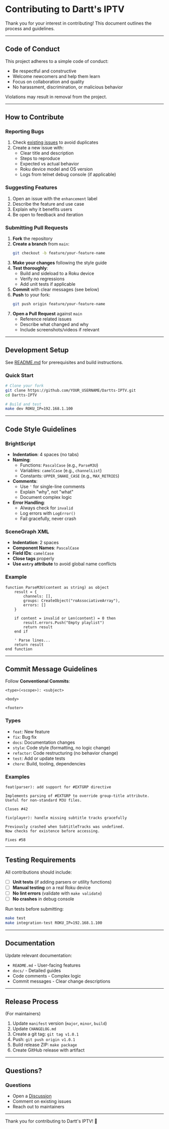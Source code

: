 # Contributing to Dartt's IPTV

Thank you for your interest in contributing! This document outlines the process and guidelines.

---

## Code of Conduct

This project adheres to a simple code of conduct:

- Be respectful and constructive
- Welcome newcomers and help them learn
- Focus on collaboration and quality
- No harassment, discrimination, or malicious behavior

Violations may result in removal from the project.

---

## How to Contribute

### Reporting Bugs

1. Check [existing issues](https://github.com/Communist-Engineer/Dartts-IPTV/issues) to avoid duplicates
2. Create a new issue with:
   - Clear title and description
   - Steps to reproduce
   - Expected vs actual behavior
   - Roku device model and OS version
   - Logs from telnet debug console (if applicable)

### Suggesting Features

1. Open an issue with the `enhancement` label
2. Describe the feature and use case
3. Explain why it benefits users
4. Be open to feedback and iteration

### Submitting Pull Requests

1. **Fork** the repository
2. **Create a branch** from `main`:
   ```bash
   git checkout -b feature/your-feature-name
   ```
3. **Make your changes** following the style guide
4. **Test thoroughly**:
   - Build and sideload to a Roku device
   - Verify no regressions
   - Add unit tests if applicable
5. **Commit** with clear messages (see below)
6. **Push** to your fork:
   ```bash
   git push origin feature/your-feature-name
   ```
7. **Open a Pull Request** against `main`
   - Reference related issues
   - Describe what changed and why
   - Include screenshots/videos if relevant

---

## Development Setup

See [README.md](README.md#development) for prerequisites and build instructions.

### Quick Start

```bash
# Clone your fork
git clone https://github.com/YOUR_USERNAME/Dartts-IPTV.git
cd Dartts-IPTV

# Build and test
make dev ROKU_IP=192.168.1.100
```

---

## Code Style Guidelines

### BrightScript

- **Indentation**: 4 spaces (no tabs)
- **Naming**:
  - Functions: `PascalCase` (e.g., `ParseM3U`)
  - Variables: `camelCase` (e.g., `channelList`)
  - Constants: `UPPER_SNAKE_CASE` (e.g., `MAX_RETRIES`)
- **Comments**:
  - Use `'` for single-line comments
  - Explain "why", not "what"
  - Document complex logic
- **Error Handling**:
  - Always check for `invalid`
  - Log errors with `LogError()`
  - Fail gracefully, never crash

### SceneGraph XML

- **Indentation**: 2 spaces
- **Component Names**: `PascalCase`
- **Field IDs**: `camelCase`
- **Close tags** properly
- **Use `entry` attribute** to avoid global name conflicts

### Example

```brightscript
function ParseM3U(content as string) as object
    result = {
        channels: [],
        groups: CreateObject("roAssociativeArray"),
        errors: []
    }
    
    if content = invalid or Len(content) = 0 then
        result.errors.Push("Empty playlist")
        return result
    end if
    
    ' Parse lines...
    return result
end function
```

---

## Commit Message Guidelines

Follow **Conventional Commits**:

```
<type>(<scope>): <subject>

<body>

<footer>
```

### Types

- `feat`: New feature
- `fix`: Bug fix
- `docs`: Documentation changes
- `style`: Code style (formatting, no logic change)
- `refactor`: Code restructuring (no behavior change)
- `test`: Add or update tests
- `chore`: Build, tooling, dependencies

### Examples

```
feat(parser): add support for #EXTGRP directive

Implements parsing of #EXTGRP to override group-title attribute.
Useful for non-standard M3U files.

Closes #42
```

```
fix(player): handle missing subtitle tracks gracefully

Previously crashed when SubtitleTracks was undefined.
Now checks for existence before accessing.

Fixes #58
```

---

## Testing Requirements

All contributions should include:

- [ ] **Unit tests** (if adding parsers or utility functions)
- [ ] **Manual testing** on a real Roku device
- [ ] **No lint errors** (validate with `make validate`)
- [ ] **No crashes** in debug console

Run tests before submitting:

```bash
make test
make integration-test ROKU_IP=192.168.1.100
```

---

## Documentation

Update relevant documentation:

- `README.md` - User-facing features
- `docs/` - Detailed guides
- Code comments - Complex logic
- Commit messages - Clear change descriptions

---

## Release Process

(For maintainers)

1. Update `manifest` version (`major`, `minor`, `build`)
2. Update `CHANGELOG.md`
3. Create a git tag: `git tag v1.0.1`
4. Push: `git push origin v1.0.1`
5. Build release ZIP: `make package`
6. Create GitHub release with artifact

---

## Questions?

### Questions

- Open a [Discussion](https://github.com/Communist-Engineer/Dartts-IPTV/discussions)
- Comment on existing issues
- Reach out to maintainers

---

Thank you for contributing to Dartt's IPTV! 🎉
